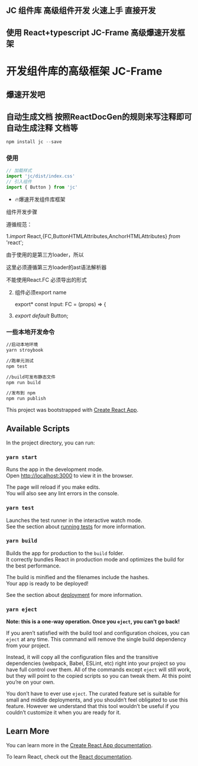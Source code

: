 ## JC 组件库   高级组件开发     火速上手  直接开发
## 使用 React+typescript JC-Frame 高级爆速开发框架

#  开发组件库的高级框架  JC-Frame
##  爆速开发吧
## 自动生成文档 按照ReactDocGen的规则来写注释即可自动生成注释 文档等

~~~javascript
npm install jc --save
~~~

### 使用

~~~javascript
// 加载样式
import 'jc/dist/index.css'
// 引入组件
import { Button } from 'jc'
~~~


* 🔥爆速开发组件库框架

组件开发步骤



遵循规范：

1.*import* React,{FC,ButtonHTMLAttributes,AnchorHTMLAttributes} *from* 'react';



由于使用的是第三方loader，所以

这里必须遵循第三方loader的ast语法解析器

不能使用React.FC 必须导出的形式

2. 组件必须export name

   export* const Input: FC<ButtonProps> = (props) => {

3. *export* *default* Button;

### 一些本地开发命令

~~~bash
//启动本地环境
yarn stroybook

//跑单元测试
npm test

//build可发布静态文件
npm run build

//发布到 npm
npm run publish
~~~


This project was bootstrapped with [Create React App](https://github.com/facebook/create-react-app).

## Available Scripts

In the project directory, you can run:

### `yarn start`

Runs the app in the development mode.<br />
Open [http://localhost:3000](http://localhost:3000) to view it in the browser.

The page will reload if you make edits.<br />
You will also see any lint errors in the console.

### `yarn test`

Launches the test runner in the interactive watch mode.<br />
See the section about [running tests](https://facebook.github.io/create-react-app/docs/running-tests) for more information.

### `yarn build`

Builds the app for production to the `build` folder.<br />
It correctly bundles React in production mode and optimizes the build for the best performance.

The build is minified and the filenames include the hashes.<br />
Your app is ready to be deployed!

See the section about [deployment](https://facebook.github.io/create-react-app/docs/deployment) for more information.

### `yarn eject`

**Note: this is a one-way operation. Once you `eject`, you can’t go back!**

If you aren’t satisfied with the build tool and configuration choices, you can `eject` at any time. This command will remove the single build dependency from your project.

Instead, it will copy all the configuration files and the transitive dependencies (webpack, Babel, ESLint, etc) right into your project so you have full control over them. All of the commands except `eject` will still work, but they will point to the copied scripts so you can tweak them. At this point you’re on your own.

You don’t have to ever use `eject`. The curated feature set is suitable for small and middle deployments, and you shouldn’t feel obligated to use this feature. However we understand that this tool wouldn’t be useful if you couldn’t customize it when you are ready for it.

## Learn More

You can learn more in the [Create React App documentation](https://facebook.github.io/create-react-app/docs/getting-started).

To learn React, check out the [React documentation](https://reactjs.org/).
